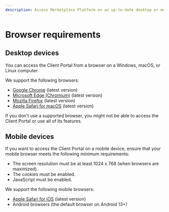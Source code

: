 ```yaml
---
description: Access Marketplace Platform on an up-to-date desktop or mobile browser.
---
```


# Browser requirements

## Desktop devices <a href="#supported-browsers-for-desktop-devices" id="supported-browsers-for-desktop-devices"></a>

You can access the Client Portal from a browser on a Windows, macOS, or Linux computer.&#x20;

We support the following browsers:

* [Google Chrome](https://www.google.com/chrome/) (latest version)
* [Microsoft Edge (Chromium)](https://www.microsoft.com/en-us/edge?form=MA13FJ#2MxZCuF4JKRzb2zT.97) (latest version)
* [Mozilla Firefox](https://www.mozilla.org/en-US/firefox/new/) (latest version)
* [Apple Safari for macOS](https://www.apple.com/safari/) (latest version)

If you don't use a supported browser, you might not be able to access the Client Portal or use all of its features.&#x20;

## Mobile devices <a href="#supported-browsers-for-desktop-devices" id="supported-browsers-for-desktop-devices"></a>

If you want to access the Client Portal on a mobile device, ensure that your mobile browser meets the following minimum requirements:

* The screen resolution must be at least 1024 x 768 (when browsers are maximized).
* The cookies must be enabled.
* JavaScript must be enabled.

We support the following mobile browsers:

* [Apple Safari for iOS](https://www.apple.com/safari/) (latest version)
* Android browsers (the default browser on Android 13+)

